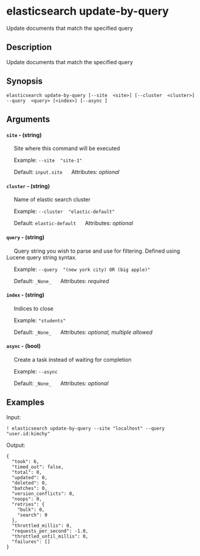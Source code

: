 # elasticsearch update-by-query

Update documents that match the specified query

## Description

Update documents that match the specified query

## Synopsis

`elasticsearch update-by-query [--site  <site>] [--cluster  <cluster>] --query  <query> [<index>] [--async ]`

## Arguments


#### `site` - (string)

&nbsp;&nbsp;&nbsp;&nbsp; Site where this command will be executed  

&nbsp;&nbsp;&nbsp;&nbsp; Example:  `--site  "site-1"`

&nbsp;&nbsp;&nbsp;&nbsp; Default: `input.site`
&nbsp;&nbsp;&nbsp;&nbsp; Attributes: _optional_  


#### `cluster` - (string)

&nbsp;&nbsp;&nbsp;&nbsp; Name of elastic search cluster  

&nbsp;&nbsp;&nbsp;&nbsp; Example:  `--cluster  "elastic-default"`

&nbsp;&nbsp;&nbsp;&nbsp; Default: `elastic-default`
&nbsp;&nbsp;&nbsp;&nbsp; Attributes: _optional_  


#### `query` - (string)

&nbsp;&nbsp;&nbsp;&nbsp; Query string you wish to parse and use for filtering. Defined using Lucene query string syntax.  

&nbsp;&nbsp;&nbsp;&nbsp; Example:  `--query  "(new york city) OR (big apple)"`

&nbsp;&nbsp;&nbsp;&nbsp; Default: `_None_`
&nbsp;&nbsp;&nbsp;&nbsp; Attributes: _required_  


#### `index` - (string)

&nbsp;&nbsp;&nbsp;&nbsp; Indices to close  

&nbsp;&nbsp;&nbsp;&nbsp; Example:  `"students"`

&nbsp;&nbsp;&nbsp;&nbsp; Default: `_None_`
&nbsp;&nbsp;&nbsp;&nbsp; Attributes: _optional, multiple allowed_  


#### `async` - (bool)

&nbsp;&nbsp;&nbsp;&nbsp; Create a task instead of waiting for completion  

&nbsp;&nbsp;&nbsp;&nbsp; Example:  `--async  `

&nbsp;&nbsp;&nbsp;&nbsp; Default: `_None_`
&nbsp;&nbsp;&nbsp;&nbsp; Attributes: _optional_  



## Examples

Input: 
```
! elasticsearch update-by-query --site "localhost" --query "user.id:kimchy"
```
Output: 
```
{
  "took": 6,
  "timed_out": false,
  "total": 0,
  "updated": 0,
  "deleted": 0,
  "batches": 0,
  "version_conflicts": 0,
  "noops": 0,
  "retries": {
    "bulk": 0,
    "search": 0
  },
  "throttled_millis": 0,
  "requests_per_second": -1.0,
  "throttled_until_millis": 0,
  "failures": []
}
```

